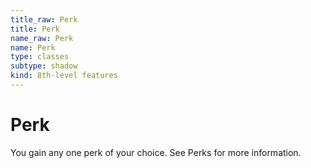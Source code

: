 ```yaml
---
title_raw: Perk
title: Perk
name_raw: Perk
name: Perk
type: classes
subtype: shadow
kind: 8th-level features
---
```


# Perk

You gain any one perk of your choice. See Perks for more information.
